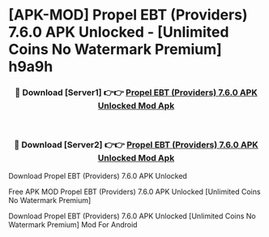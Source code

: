 # [APK-MOD] Propel EBT (Providers) 7.6.0 APK Unlocked - [Unlimited Coins No Watermark Premium] h9a9h



<div align="center">
<h3>🔴 Download [Server1] 👉👉 <a href="https://momento.my/?title=Propel_EBT_(Providers)_7.6.0_APK_Unlocked">Propel EBT (Providers) 7.6.0 APK Unlocked Mod Apk</a></h3><br>

<h3>🔴 Download [Server2] 👉👉 <a href="https://momento.my/?title=Propel_EBT_(Providers)_7.6.0_APK_Unlocked">Propel EBT (Providers) 7.6.0 APK Unlocked Mod Apk</a></h3>
</div>



Download Propel EBT (Providers) 7.6.0 APK Unlocked 

Free APK MOD Propel EBT (Providers) 7.6.0 APK Unlocked [Unlimited Coins No Watermark Premium]

Download Propel EBT (Providers) 7.6.0 APK Unlocked [Unlimited Coins No Watermark Premium] Mod For Android
